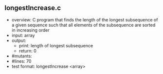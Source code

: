 ## longestIncrease.c
 - overview: C program that finds the length of the longest subsequence of a given sequence such that all elements of the subsequence are sorted in increasing order
 - input: array
 - output: 
     - print: length of longest subsequence
     - return: 0
 - #mutants: 
 - #lines: 70
 - test format: longestIncrease \<array\> 